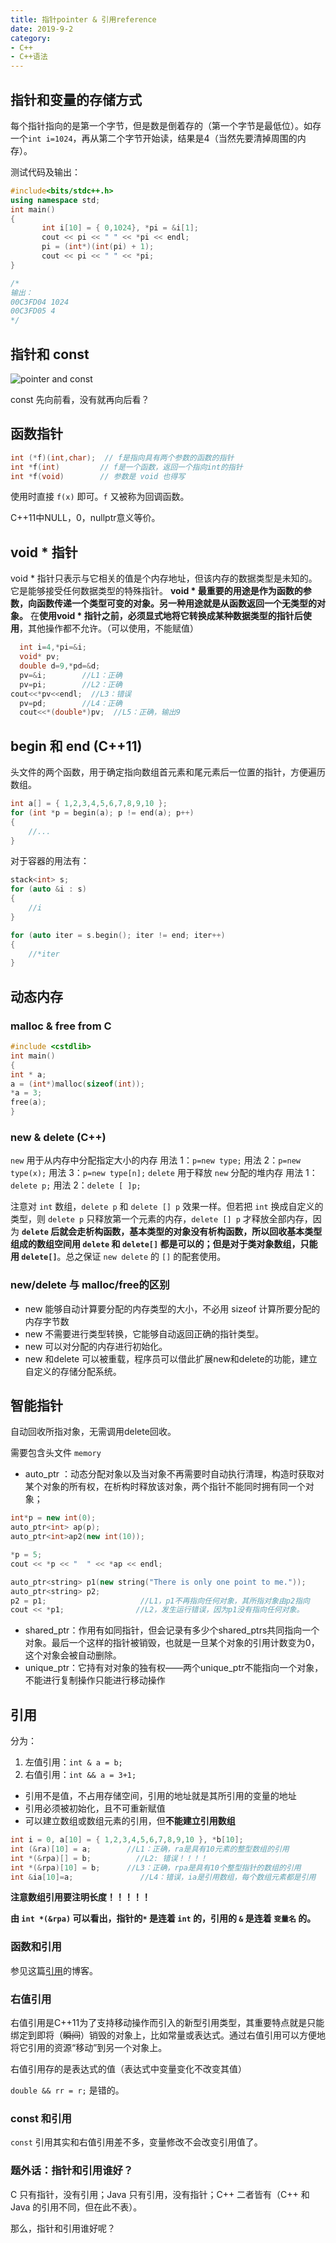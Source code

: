 ```yaml
---
title: 指针pointer & 引用reference
date: 2019-9-2
category:
- C++
- C++语法
---
```


## 指针和变量的存储方式

每个指针指向的是第一个字节，但是数是倒着存的（第一个字节是最低位）。如存一个`int i=1024`，再从第二个字节开始读，结果是4（当然先要清掉周围的内存）。

测试代码及输出：

```c++
#include<bits/stdc++.h>
using namespace std;
int main()
{
       int i[10] = { 0,1024}, *pi = &i[1];
       cout << pi << " " << *pi << endl;
       pi = (int*)(int(pi) + 1);
       cout << pi << " " << *pi;
}

/*
输出：
00C3FD04 1024
00C3FD05 4
*/
```

## 指针和 const

![pointer and const](pointer_and_const.png)

const 先向前看，没有就再向后看？

## 函数指针

```c++
int (*f)(int,char);  // f是指向具有两个参数的函数的指针
int *f(int)         // f是一个函数，返回一个指向int的指针
int *f(void)        // 参数是 void 也得写
```

使用时直接 `f(x)` 即可。`f` 又被称为回调函数。

C++11中NULL，0，nullptr意义等价。

## void * 指针

void * 指针只表示与它相关的值是个内存地址，但该内存的数据类型是未知的。它是能够接受任何数据类型的特殊指针。
**void * 最重要的用途是作为函数的参数，向函数传递一个类型可变的对象。另一种用途就是从函数返回一个无类型的对象。**
在**使用void * 指针之前，必须显式地将它转换成某种数据类型的指针后使用**，其他操作都不允许。（可以使用，不能赋值）

```c++
  int i=4,*pi=&i;
  void* pv;
  double d=9,*pd=&d;
  pv=&i;        //L1：正确
  pv=pi;        //L2：正确
cout<<*pv<<endl;  //L3：错误
  pv=pd;        //L4：正确
  cout<<*(double*)pv;  //L5：正确，输出9
```

## begin 和 end (C++11)

<iterator>头文件的两个函数，用于确定指向数组首元素和尾元素后一位置的指针，方便遍历数组。

```c++
int a[] = { 1,2,3,4,5,6,7,8,9,10 };
for (int *p = begin(a); p != end(a); p++)
{
    //...
}
```

对于容器的用法有：

```c++
stack<int> s;
for (auto &i : s)
{
    //i
}

for (auto iter = s.begin(); iter != end; iter++)
{
    //*iter
}
```

## 动态内存

### malloc & free from C

```c++
#include <cstdlib>
int main()
{
int * a;
a = (int*)malloc(sizeof(int));
*a = 3;
free(a);
}
```

### new & delete (C++)

`new` 用于从内存中分配指定大小的内存
用法 1：`p=new type;`
用法 2：`p=new type(x);`
用法 3：`p=new type[n];`
`delete` 用于释放 `new` 分配的堆内存
用法 1：`delete p;`
用法 2：`delete [ ]p;`

注意对 `int` 数组，`delete p` 和 `delete [] p` 效果一样。但若把 `int` 换成自定义的类型，则 `delete p` 只释放第一个元素的内存，`delete [] p` 才释放全部内存，因为 **`delete` 后就会走析构函数，基本类型的对象没有析构函数，所以回收基本类型组成的数组空间用  `delete` 和 `delete[]` 都是可以的；但是对于类对象数组，只能用 `delete[]`**。总之保证 `new delete` 的 `[]` 的配套使用。

### new/delete 与 malloc/free的区别

* new 能够自动计算要分配的内存类型的大小，不必用 sizeof 计算所要分配的内存字节数
* new 不需要进行类型转换，它能够自动返回正确的指针类型。
* new 可以对分配的内存进行初始化。
* new 和delete 可以被重载，程序员可以借此扩展new和delete的功能，建立自定义的存储分配系统。

## 智能指针

自动回收所指对象，无需调用delete回收。

需要包含头文件 `memory`

* auto_ptr ：动态分配对象以及当对象不再需要时自动执行清理，构造时获取对某个对象的所有权，在析构时释放该对象，两个指针不能同时拥有同一个对象；

```c++
int*p = new int(0);
auto_ptr<int> ap(p);
auto_ptr<int>ap2(new int(10));

*p = 5;
cout << *p << "  " << *ap << endl;

auto_ptr<string> p1(new string("There is only one point to me."));
auto_ptr<string> p2;
p2 = p1;                     //L1，p1不再指向任何对象，其所指对象由p2指向
cout << *p1;                //L2，发生运行错误，因为p1没有指向任何对象。
```

* shared_ptr：作用有如同指针，但会记录有多少个shared_ptrs共同指向一个对象。最后一个这样的指针被销毁，也就是一旦某个对象的引用计数变为0，这个对象会被自动删除。
* unique_ptr：它持有对对象的独有权——两个unique_ptr不能指向一个对象，不能进行复制操作只能进行移动操作

## 引用

分为：

1. 左值引用：`int & a = b;`
2. 右值引用：`int && a = 3+1;`

* 引用不是值，不占用存储空间，引用的地址就是其所引用的变量的地址
* 引用必须被初始化，且不可重新赋值
* 可以建立数组或数组元素的引用，但**不能建立引用数组**

```c++
int i = 0, a[10] = { 1,2,3,4,5,6,7,8,9,10 }, *b[10];
int (&ra)[10] = a;        //L1：正确，ra是具有10元素的整型数组的引用
int *(&rpa)[] = b;          //L2: 错误！！！！
int *(&rpa)[10] = b;      //L3：正确，rpa是具有10个整型指针的数组的引用
int &ia[10]=a;               //L4：错误，ia是引用数组，每个数组元素都是引用
```

**注意数组引用要注明长度！！！！！**

**由 `int *(&rpa)` 可以看出，指针的`*` 是连着 `int` 的，引用的 `&` 是连着 `变量名` 的。**

### 函数和引用

参见这篇[引用](../C++函数/函数和引用)的博客。

### 右值引用

右值引用是C++11为了支持移动操作而引入的新型引用类型，其重要特点就是只能绑定到即将（~~瞬间~~）销毁的对象上，比如常量或表达式。通过右值引用可以方便地将它引用的资源“移动”到另一个对象上。

右值引用存的是表达式的值（表达式中变量变化不改变其值）

`double && rr = r;` 是错的。

### const 和引用

`const` 引用其实和右值引用差不多，变量修改不会改变引用值了。

### 题外话：指针和引用谁好？

C 只有指针，没有引用；Java 只有引用，没有指针；C++ 二者皆有（C++ 和 Java 的引用不同，但在此不表）。

那么，指针和引用谁好呢？
